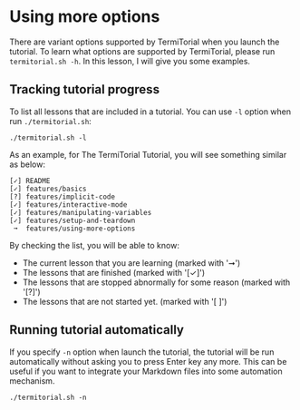 # Using more options

There are variant options supported by TermiTorial when you launch the tutorial. To learn what options are
supported by TermiTorial, please run `termitorial.sh -h`. In this lesson, I will give you some examples.

## Tracking tutorial progress

To list all lessons that are included in a tutorial. You can use `-l` option when run `./termitorial.sh`:
```
./termitorial.sh -l
```

As an example, for The TermiTorial Tutorial, you will see something similar as below:
```
[✓] README
[✓] features/basics
[?] features/implicit-code
[✓] features/interactive-mode
[✓] features/manipulating-variables
[✓] features/setup-and-teardown
 ➞  features/using-more-options
```

By checking the list, you will be able to know:
* The current lesson that you are learning (marked with '➞')
* The lessons that are finished (marked with '[✓]')
* The lessons that are stopped abnormally for some reason (marked with '[?]')
* The lessons that are not started yet. (marked with '[ ]')

## Running tutorial automatically

If you specify `-n` option when launch the tutorial, the tutorial will be run automatically without asking 
you to press Enter key any more. This can be useful if you want to integrate your Markdown files into some
automation mechanism.
```
./termitorial.sh -n
```
